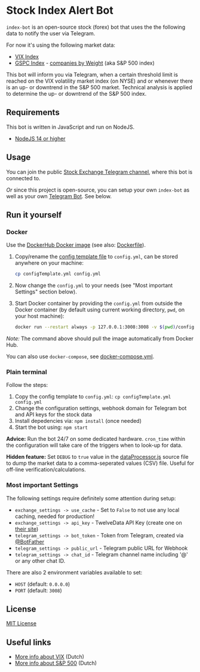 # Stock Index Alert Bot

`index-bot` is an open-source stock (forex) bot that uses the the following data to notify the user via Telegram.

For now it's using the following market data:

* [VIX Index](http://www.cboe.com/products/vix-index-volatility/volatility-indexes)
* [GSPC Index](https://finance.yahoo.com/quote/%5EGSPC/) - [companies by Weight](https://www.slickcharts.com/sp500) (aka S&P 500 index)

This bot will inform you via Telegram, when a certain threshold limit is reached on the VIX volatility market index (on NYSE)
and or whenever there is an up- or downtrend in the S&P 500 market. Technical analysis is applied to determine the up- or downtrend of the S&P 500 index.

## Requirements

This bot is written in JavaScript and run on NodeJS.

* [NodeJS 14 or higher](https://nodejs.org/en/download/)

## Usage

You can join the public [Stock Exchange Telegram channel](https://t.me/stock_exchange_updates), where this bot is connected to.

*Or* since this project is open-source, you can setup your own `index-bot` as well as your own [Telegram Bot](https://core.telegram.org/bots). See below.

## Run it yourself

### Docker

Use the [DockerHub Docker image](https://hub.docker.com/repository/docker/danger89/index-bot) (see also: [Dockerfile](Dockerfile)).

1. Copy/rename the [config template file](configTemplate.yml) to `config.yml`, can be stored anywhere on your machine:

    ```sh
    cp configTemplate.yml config.yml
    ```

2. Now change the `config.yml` to your needs (see "Most important Settings" section below).
3. Start Docker container by providing the `config.yml` from outside the Docker container (by default using current working directory, `pwd`, on your host machine):

    ```sh
    docker run --restart always -p 127.0.0.1:3008:3008 -v $(pwd)/config.yml:/app/config.yml -d danger89/index-bot
    ```

*Note:* The command above should pull the image automatically from Docker Hub.

You can also use `docker-compose`, see [docker-compose.yml](docker-compose.yml).

### Plain terminal

Follow the steps:

1. Copy the config template to `config.yml`: `cp configTemplate.yml config.yml`
2. Change the configuration settings, webhook domain for Telegram bot and API keys for the stock data
3. Install depedencies via: `npm install` (once needed)
4. Start the bot using: `npm start`

**Advice:** Run the bot 24/7 on some dedicated hardware. `cron_time` within the configuration will take care of the triggers when to look-up for data.

**Hidden feature:** Set `DEBUG` to `true` value in the [dataProcessor.js](src/dataProcessor.js) source file to dump the market data to a comma-seperated values (CSV) file. Useful for off-line verification/calculations.

### Most important Settings

The following settings require definitely some attention during setup:

* `exchange_settings -> use_cache` - Set to `False` to not use any local caching, needed for production!
* `exchange_settings -> api_key` - TwelveData API Key (create one on [their site](https://twelvedata.com/login))
* `telegram_settings -> bot_token` - Token from Telegram, created via [@BotFather](https://telegram.me/BotFather)
* `telegram_settings -> public_url` - Telegram public URL for Webhook
* `telegram_settings -> chat_id` - Telegram channel name including '@' or any other chat ID.

There are also 2 environment variables available to set:

* `HOST` (default: `0.0.0.0`)
* `PORT` (default: `3008`)

## License

[MIT License](LICENSE)

## Useful links

* [More info about VIX](https://www.veb.net/artikel/06263/7-vragen-over-de-vix-index) (Dutch)
* [More info about S&P 500](https://www.lynx.nl/kennis/artikelen/sp-500-index-alles-populairste-speler/) (Dutch)
